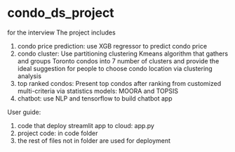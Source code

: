 # condo_ds_project 
for the interview
The project includes
1. condo price prediction: use XGB regressor to predict condo price 
2. condo cluster: Use partitioning clustering Kmeans algorithm that gathers and groups Toronto condos into 7 number of clusters and provide the ideal suggestion for people to choose condo location via clustering analysis
3. top ranked condos: Present top condos after ranking from customized
multi-criteria via statistics models: MOORA and TOPSIS
4. chatbot: use NLP and tensorflow to build chatbot app

User guide:
1. code that deploy streamlit app to cloud: app.py
2. project code: in code folder
3. the rest of files not in folder are used for deployment
